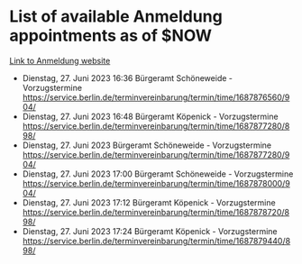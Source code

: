 # List of available Anmeldung appointments as of $NOW
[Link to Anmeldung website](https://service.berlin.de/terminvereinbarung/termin/tag.php?termin=1&anliegen[]=120686&dienstleisterlist=122210,122217,327316,122219,327312,122227,327314,122231,327346,122243,327348,122254,122252,329742,122260,329745,122262,329748,122271,327278,122273,327274,122277,327276,330436,122280,327294,122282,327290,122284,327292,122291,327270,122285,327266,122286,327264,122296,327268,150230,329760,122297,327286,122294,327284,122312,329763,122314,329775,122304,327330,122311,327334,122309,327332,317869,122281,327352,122279,329772,122283,122276,327324,122274,327326,122267,329766,122246,327318,122251,327320,122257,327322,122208,327298,122226,327300&herkunft=http%3A%2F%2Fservice.berlin.de%2Fdienstleistung%2F120686%2F)
- Dienstag, 27. Juni 2023 16:36 Bürgeramt Schöneweide - Vorzugstermine https://service.berlin.de/terminvereinbarung/termin/time/1687876560/904/
- Dienstag, 27. Juni 2023 16:48 Bürgeramt Köpenick - Vorzugstermine https://service.berlin.de/terminvereinbarung/termin/time/1687877280/898/
- Dienstag, 27. Juni 2023  Bürgeramt Schöneweide - Vorzugstermine https://service.berlin.de/terminvereinbarung/termin/time/1687877280/904/
- Dienstag, 27. Juni 2023 17:00 Bürgeramt Schöneweide - Vorzugstermine https://service.berlin.de/terminvereinbarung/termin/time/1687878000/904/
- Dienstag, 27. Juni 2023 17:12 Bürgeramt Köpenick - Vorzugstermine https://service.berlin.de/terminvereinbarung/termin/time/1687878720/898/
- Dienstag, 27. Juni 2023 17:24 Bürgeramt Köpenick - Vorzugstermine https://service.berlin.de/terminvereinbarung/termin/time/1687879440/898/
